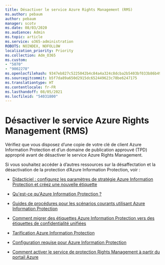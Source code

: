```yaml
---
title: Désactiver le service Azure Rights Management (RMS)
ms.author: pebaum
author: pebaum
manager: scotv
ms.date: 08/03/2020
ms.audience: Admin
ms.topic: article
ms.service: o365-administration
ROBOTS: NOINDEX, NOFOLLOW
localization_priority: Priority
ms.collection: Adm_O365
ms.custom:
- "5070"
- "9002278"
ms.openlocfilehash: 9347eb827c5225042b4c84a4a324c8dcba2b5403bf033b86b498047ba696bfce
ms.sourcegitcommit: b5f7da89a650d2915dc652449623c78be6247175
ms.translationtype: HT
ms.contentlocale: fr-FR
ms.lasthandoff: 08/05/2021
ms.locfileid: "54031800"
---
```

# <a name="decommission-azure-rights-management-service-rms"></a>Désactiver le service Azure Rights Management (RMS)

Vérifiez que vous disposez d’une copie de votre clé de client Azure Information Protection et d’un domaine de publication approuvé (TPD) approprié avant de désactiver le service Azure Rights Management.

Si vous souhaitez accéder à d’autres ressources sur la désaffectation et la désactivation de la protection d’Azure Information Protection, voir :

- [Didacticiel : configurez les paramètres de stratégie Azure Information Protection et créez une nouvelle étiquette](https://docs.microsoft.com/azure/information-protection/get-started/infoprotect-quick-start-tutorial)
- [Qu'est-ce qu'Azure Information Protection ?](https://docs.microsoft.com/azure/information-protection/what-is-information-protection)
- [Guides de procédures pour les scénarios courants utilisant Azure Information Protection](https://docs.microsoft.com/azure/information-protection/how-to-guides)  
    
- [Comment migrer des étiquettes Azure Information Protection vers des étiquettes de confidentialité unifiées](https://docs.microsoft.com/azure/information-protection/configure-policy-migrate-labels)  
    
- [Tarification Azure Information Protection](https://azure.microsoft.com/pricing/details/information-protection)  
    
- [Configuration requise pour Azure Information Protection](https://docs.microsoft.com/azure/information-protection/get-started/requirements)  
    
- [Comment activer le service de protection Rights Management à partir du portail Azure](https://docs.microsoft.com/azure/information-protection/deploy-use/activate-azure)